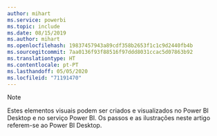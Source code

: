 ```yaml
---
author: mihart
ms.service: powerbi
ms.topic: include
ms.date: 08/15/2019
ms.author: mihart
ms.openlocfilehash: 19837457943a89cdf358b2653f1c1c9d2440fb4b
ms.sourcegitcommit: 7aa0136f93f88516f97ddd8031ccac5d07863b92
ms.translationtype: HT
ms.contentlocale: pt-PT
ms.lasthandoff: 05/05/2020
ms.locfileid: "71191470"
---
```

>[!NOTE]
>Estes elementos visuais podem ser criados e visualizados no Power BI Desktop e no serviço Power BI. Os passos e as ilustrações neste artigo referem-se ao Power BI Desktop. 
